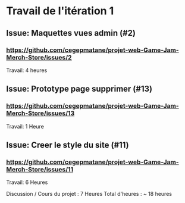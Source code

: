 # Travail de l'itération 1

## Issue: Maquettes vues admin (#2)
### https://github.com/cegepmatane/projet-web-Game-Jam-Merch-Store/issues/2
Travail: 4 heures

## Issue: Prototype page supprimer (#13)
### https://github.com/cegepmatane/projet-web-Game-Jam-Merch-Store/issues/13
Travail: 1 Heure

## Issue: Creer le style du site (#11)
### https://github.com/cegepmatane/projet-web-Game-Jam-Merch-Store/issues/11
Travail: 6 Heures
 
Discussion / Cours du projet : 7 Heures 
Total d'heures : ~ 18 heures
